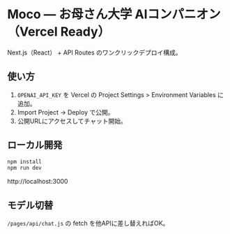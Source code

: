 # Moco — お母さん大学 AIコンパニオン（Vercel Ready）

Next.js（React） + API Routes のワンクリックデプロイ構成。

## 使い方
1) `OPENAI_API_KEY` を Vercel の Project Settings > Environment Variables に追加。
2) Import Project → Deploy で公開。
3) 公開URLにアクセスしてチャット開始。

## ローカル開発
```bash
npm install
npm run dev
```
http://localhost:3000

## モデル切替
`/pages/api/chat.js` の fetch を他APIに差し替えればOK。
